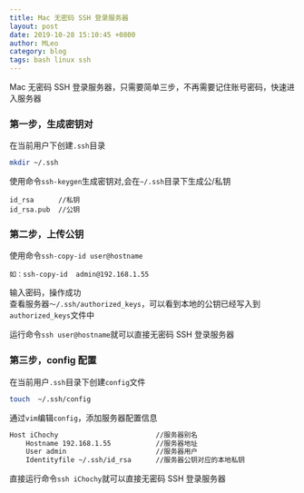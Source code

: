 ```yaml
---
title: Mac 无密码 SSH 登录服务器
layout: post
date: 2019-10-28 15:10:45 +0800
author: MLeo
category: blog
tags: bash linux ssh
---
```


Mac 无密码 SSH 登录服务器，只需要简单三步，不再需要记住账号密码，快速进入服务器

### 第一步，生成密钥对
在当前用户下创建`.ssh`目录
```bash
mkdir ~/.ssh
```
使用命令`ssh-keygen`生成密钥对,会在`~/.ssh`目录下生成公/私钥
```
id_rsa      //私钥
id_rsa.pub  //公钥
```
### 第二步，上传公钥
使用命令`ssh-copy-id user@hostname`
```
如：ssh-copy-id  admin@192.168.1.55
```
输入密码，操作成功  
查看服务器`～/.ssh/authorized_keys`，可以看到本地的公钥已经写入到`authorized_keys`文件中   

运行命令`ssh user@hostname`就可以直接无密码 SSH 登录服务器

### 第三步，config 配置
在当前用户`.ssh`目录下创建`config`文件
```bash
touch  ~/.ssh/config
```
通过`vim`编辑`config`，添加服务器配置信息
```bash
Host iChochy                        //服务器别名
    Hostname 192.168.1.55           //服务器地址
    User admin                      //服务器用户
    Identityfile ~/.ssh/id_rsa      //服务器公钥对应的本地私钥
```
直接运行命令`ssh iChochy`就可以直接无密码 SSH 登录服务器



